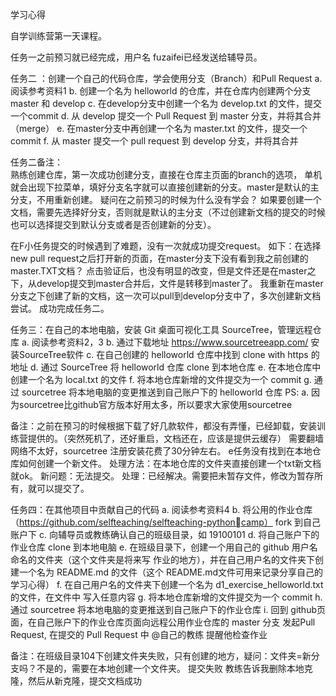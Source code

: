 学习心得

自学训练营第一天课程。

任务一之前预习就已经完成，用户名 fuzaifei已经发送给辅导员。

任务二 ：创建⼀个⾃⼰的代码仓库，学会使⽤分⽀（Branch）和Pull Request
a. 阅读参考资料1
b. 创建⼀个名为 helloworld 的仓库，并在仓库内创建两个分⽀ master 和 develop
c. 在develop分⽀中创建⼀个名为 develop.txt 的⽂件，提交⼀个commit
d. 从 develop 提交⼀个 Pull Request 到 master 分⽀，并将其合并（merge）
e. 在master分⽀中再创建⼀个名为 master.txt 的⽂件，提交⼀个commit
f. 从 master 提交⼀个 pull request 到 develop 分⽀，并将其合并

任务二备注：  
熟练创建仓库，第一次成功创建分支，直接在仓库主页面的branch的选项， 单机就会出现下拉菜单，填好分支名字就可以直接创建新的分支。master是默认的主分支，不用重新创建。               疑问在之前预习的时候为什么没有学会？
如果要创建一个文档，需要先选择好分支，否则就是默认的主分支（不过创建新文档的提交的时候也可以选择提交到默认分支或者是否创建新的分支）。

在F小任务提交的时候遇到了难题，没有一次就成功提交request。
如下：在选择new pull request之后打开新的页面，在master分支下没有看到我之前创建的master.TXT文档？  点击验证后，也没有明显的改变，但是文件还是在master之下，从develop提交到master合并后，文件是转移到master了。
我重新在master分支之下创建了新的文档，这一次可以pull到develop分支中了，多次创建新文档尝试。
成功完成任务二。

任务三：在⾃⼰的本地电脑，安装 Git 桌⾯可视化⼯具 SourceTree，管理远程仓库
a. 阅读参考资料2，3
b. 通过下载地址 https://www.sourcetreeapp.com/ 安装SourceTree软件
c. 在⾃⼰创建的 helloworld 仓库中找到 clone with https 的地址
d. 通过 SourceTree 将 helloworld 仓库 clone 到本地仓库
e. 在本地仓库中创建⼀个名为 local.txt 的⽂件
f. 将本地仓库新增的⽂件提交为⼀个 commit
g. 通过 sourcetree 将本地电脑的变更推送到⾃⼰账户下的 helloworld 仓库
PS:
a. 因为sourcetree⽐github官⽅版本好⽤太多，所以要求⼤家使⽤sourcetree

备注：之前在预习的时候根据下载了好几款软件，都没有弄懂，已经卸载，安装训练营提供的。（突然死机了，还好重启，文档还在，应该是提供云缓存）
需要翻墙网络不太好，sourcetree 注册安装花费了30分钟左右。
e任务没有找到在本地仓库如何创建一个新文件。   处理方法：在本地仓库的文件夹直接创建一个txt新文档就ok。
新问题：无法提交。   处理：已经解决。需要把未暂存文件，修改为暂存所有，就可以提交了。

任务四：在其他项⽬中贡献⾃⼰的代码
a. 阅读参考资料4
b. 将公⽤的作业仓库（https://github.com/selfteaching/selfteaching-pythoncamp） fork 到⾃⼰账户下
c. 向辅导员或教练确认⾃⼰的班级⽬录，如 19100101
d. 将⾃⼰账户下的作业仓库 clone 到本地电脑
e. 在班级⽬录下，创建⼀个⽤⾃⼰的 github ⽤户名命名的⽂件夹（这个⽂件夹是将来写
作业的地⽅），并在⾃⼰⽤户名的⽂件夹下创建⼀个名为 README.md 的⽂件（这个
README.md⽂件可⽤来记录分享⾃⼰的学习⼼得）
f. 在⾃⼰⽤户名的⽂件夹下创建⼀个名为 d1_exercise_helloworld.txt 的⽂件，在⽂件中
写⼊任意内容
g. 将本地仓库新增的⽂件提交为⼀个 commit
h. 通过 sourcetree 将本地电脑的变更推送到⾃⼰账户下的作业仓库
i. 回到 github⻚⾯，在⾃⼰账户下的作业仓库⻚⾯向远程公⽤作业仓库的 master 分⽀
发起Pull Request, 在提交的 Pull Request 中 @⾃⼰的教练 提醒他检查作业


备注：在班级目录104下创建文件夹失败，只有创建的地方，疑问：文件夹=新分支吗？不是的，需要在本地创建一个文件夹。
提交失败  教练告诉我删除本地克隆，然后从新克隆，提交文档成功

